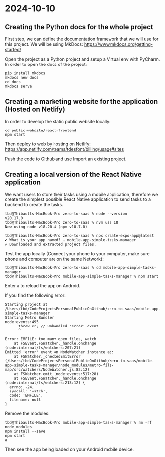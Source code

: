 # 2024-10-10

## Creating the Python docs for the whole project

First step, we can define the documentation framework that we will use for this project. We will be using MkDocs:
https://www.mkdocs.org/getting-started/

Open the project as a Python project and setup a Virtual env with PyCharm.
In order to open the docs of the project:

```
pip install mkdocs
mkdocs new docs
cd docs
mkdocs serve
```

## Creating a marketing website for the application (Hosted on Netlify)

In order to develop the static public website locally:
```
cd public-website/react-frontend
npm start
```

Then deploy to web by hosting on Netlify:
https://app.netlify.com/teams/tdesfont/billing/usage#sites

Push the code to Github and use Import an existing project.

## Creating a local version of the React Native application

We want users to store their tasks using a mobile application, therefore we create the simplest possible React Native application to send tasks to a backend to create the tasks. 

```
tbd@Thibaults-MacBook-Pro zero-to-saas % node --version
v20.17.0
tbd@Thibaults-MacBook-Pro zero-to-saas % nvm use 18
Now using node v18.20.4 (npm v10.7.0)
```

```
tbd@Thibaults-MacBook-Pro zero-to-saas % npx create-expo-app@latest
✔ What is your app named? … mobile-app-simple-tasks-manager
✔ Downloaded and extracted project files.
```

Test the app locally (Connect your phone to your computer, make sure phone and computer are on the same Network):
```
tbd@Thibaults-MacBook-Pro zero-to-saas % cd mobile-app-simple-tasks-manager
tbd@Thibaults-MacBook-Pro mobile-app-simple-tasks-manager % npm start
```
Enter `a` to reload the app on Android.

If you find the following error:
```
Starting project at /Users/tbd/CodeProjectsPersonalPublicOnGithub/zero-to-saas/mobile-app-simple-tasks-manager
Starting Metro Bundler
node:events:495
      throw er; // Unhandled 'error' event
      ^

Error: EMFILE: too many open files, watch
    at FSEvent.FSWatcher._handle.onchange (node:internal/fs/watchers:207:21)
Emitted 'error' event on NodeWatcher instance at:
    at FSWatcher._checkedEmitError (/Users/tbd/CodeProjectsPersonalPublicOnGithub/zero-to-saas/mobile-app-simple-tasks-manager/node_modules/metro-file-map/src/watchers/NodeWatcher.js:82:12)
    at FSWatcher.emit (node:events:517:28)
    at FSEvent.FSWatcher._handle.onchange (node:internal/fs/watchers:213:12) {
  errno: -24,
  syscall: 'watch',
  code: 'EMFILE',
  filename: null
}
```

Remove the modules:
```
tbd@Thibaults-MacBook-Pro mobile-app-simple-tasks-manager % rm -rf node_modules
npm install --save
npm start
a
```

Then see the app being loaded on your Android mobile device.